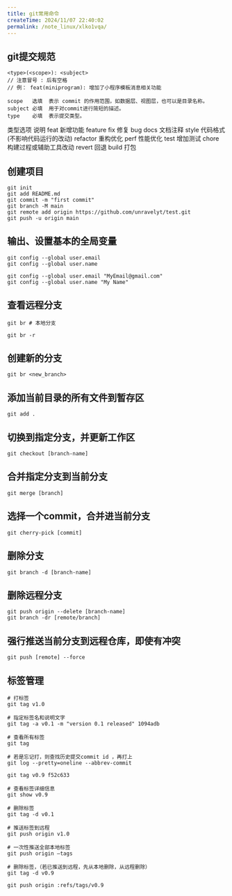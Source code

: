 ```yaml
---
title: git常用命令
createTime: 2024/11/07 22:40:02
permalink: /note_linux/xlko1vqa/
---
```


## git提交规范
```text
<type>(<scope>): <subject>
// 注意冒号 : 后有空格
// 例： feat(miniprogram): 增加了小程序模板消息相关功能

scope	选填	表示 commit 的作用范围，如数据层、视图层，也可以是目录名称。
subject	必填	用于对commit进行简短的描述。
type	必填	表示提交类型。
```

类型选项	说明
feat	新增功能 feature
fix	    修复 bug
docs	文档注释
style	代码格式 (不影响代码运行的改动)
refactor 重构优化
perf	性能优化
test	增加测试
chore	构建过程或辅助工具改动
revert	回退
build	打包

## 创建项目
```shell
git init
git add README.md
git commit -m "first commit"
git branch -M main
git remote add origin https://github.com/unravelyt/test.git
git push -u origin main

```


## 输出、设置基本的全局变量
```shell
git config --global user.email
git config --global user.name

git config --global user.email "MyEmail@gmail.com"
git config --global user.name "My Name"
```

## 查看远程分支
```shell
git br # 本地分支

git br -r
```


## 创建新的分支
```shell
git br <new_branch>
```
## 添加当前目录的所有文件到暂存区
```shell
git add .
```

## 切换到指定分支，并更新工作区
```shell
git checkout [branch-name]
```

## 合并指定分支到当前分支
```shell
git merge [branch]
```

## 选择一个commit，合并进当前分支
```
git cherry-pick [commit]
```

## 删除分支
```shell
git branch -d [branch-name]
```

## 删除远程分支
```shell
git push origin --delete [branch-name]
git branch -dr [remote/branch]
```

## 强行推送当前分支到远程仓库，即使有冲突
```shell
git push [remote] --force
```

## 标签管理
```shell
# 打标签
git tag v1.0

# 指定标签名和说明文字
git tag -a v0.1 -m "version 0.1 released" 1094adb 

# 查看所有标签
git tag

# 若是忘记打，则查找历史提交commit id ，再打上
git log --pretty=oneline --abbrev-commit

git tag v0.9 f52c633

# 查看标签详细信息
git show v0.9

# 删除标签
git tag -d v0.1

# 推送标签到远程
git push origin v1.0

# 一次性推送全部本地标签
git push origin –tags

# 删除标签，（若已推送到远程，先从本地删除，从远程删除）
git tag -d v0.9

git push origin :refs/tags/v0.9
```
